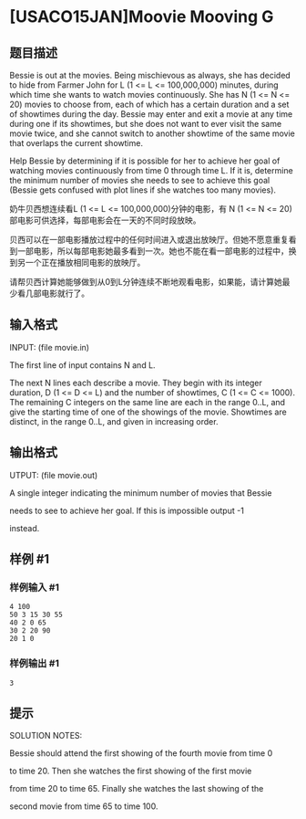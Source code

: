 # [USACO15JAN]Moovie Mooving G

## 题目描述

Bessie is out at the movies.  Being mischievous as always, she has decided to hide from Farmer John for L (1 <= L <= 100,000,000) minutes, during which time she wants to watch movies continuously. She has N (1 <= N <= 20) movies to choose from, each of which has a certain duration and a set of showtimes during the day.  Bessie may enter and exit a movie at any time during one if its showtimes, but she does not want to ever visit the same movie twice, and she cannot switch to another showtime of the same movie that overlaps the current showtime.

Help Bessie by determining if it is possible for her to achieve her goal of watching movies continuously from time 0 through time L.  If it is, determine the minimum number of movies she needs to see to achieve this goal (Bessie gets confused with plot lines if she watches too many movies).

奶牛贝西想连续看L (1 <= L <= 100,000,000)分钟的电影，有 N (1 <= N <= 20)部电影可供选择，每部电影会在一天的不同时段放映。


贝西可以在一部电影播放过程中的任何时间进入或退出放映厅。但她不愿意重复看到一部电影，所以每部电影她最多看到一次。她也不能在看一部电影的过程中，换到另一个正在播放相同电影的放映厅。


请帮贝西计算她能够做到从0到L分钟连续不断地观看电影，如果能，请计算她最少看几部电影就行了。


## 输入格式

INPUT: (file movie.in) 

The first line of input contains N and L.

The next N lines each describe a movie.  They begin with its integer duration, D (1 <= D <= L) and the number of showtimes, C (1 <= C <= 1000).  The remaining C integers on the same line are each in the range 0..L, and give the starting time of one of the showings of the movie.  Showtimes are distinct, in the range 0..L, and given in increasing order.


## 输出格式

UTPUT: (file movie.out) 

A single integer indicating the minimum number of movies that Bessie

needs to see to achieve her goal.  If this is impossible output -1

instead.


## 样例 #1

### 样例输入 #1
```
4 100 
50 3 15 30 55 
40 2 0 65 
30 2 20 90 
20 1 0
```

### 样例输出 #1

```
3
```

## 提示

SOLUTION NOTES:

Bessie should attend the first showing of the fourth movie from time 0

to time 20.  Then she watches the first showing of the first movie

from time 20 to time 65.  Finally she watches the last showing of the

second movie from time 65 to time 100.

